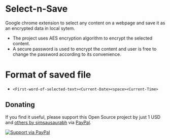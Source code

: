 # Select-n-Save
Google chrome extension to select any content on a webpage and save it as an encrypted data in local sytem.

- The project uses AES encryption algorithm to encrypt the selected content.
- A secure password is used to encrypt the content and user is free to change the password according to its convenience.

# Format of saved file
- `<First-word-of-selected-text><Current-Date><space><Current-Time>`

## Donating
If you find it useful, please support this Open Source project by just 1 USD and [others by simsausaurabh](https://github.com/simsausaurabh) via [PayPal](https://www.paypal.me/simsausaurabh/1usd).

[![Support via PayPal][paypal-button]](https://www.paypal.me/simsausaurabh/1usd)

[twolfson-projects]: https://github.com/simsausaurabh?tab=repositories
[paypal-button]: http://rawgit.com/twolfson/paypal-github-button/master/dist/button.svg
[paypal-twolfson]: https://www.paypal.me/simsausaurabh/1usd

